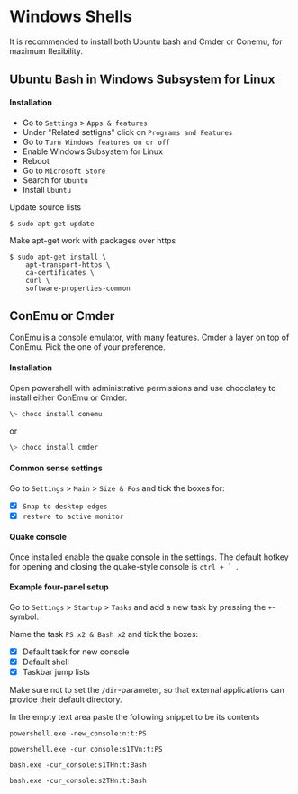 # Windows Shells 
It is recommended to install both Ubuntu bash and Cmder or Conemu, for maximum flexibility.

## Ubuntu Bash in Windows Subsystem for Linux

#### Installation

- Go to `Settings` > `Apps & features`
- Under "Related settigns" click on `Programs and Features`
- Go to `Turn Windows features on or off`
- Enable Windows Subsystem for Linux
- Reboot
- Go to `Microsoft Store`
- Search for `Ubuntu`
- Install `Ubuntu`

Update source lists

```
$ sudo apt-get update
```

Make apt-get work with packages over https

```
$ sudo apt-get install \
    apt-transport-https \
    ca-certificates \
    curl \
    software-properties-common
```

## ConEmu or Cmder
ConEmu is a console emulator, with many features. Cmder a layer on top of ConEmu. 
Pick the one of your preference.

#### Installation
Open powershell with administrative permissions and use chocolatey to install either 
ConEmu or Cmder.
```powershell
\> choco install conemu
```
or
```powershell
\> choco install cmder
```

#### Common sense settings
Go to `Settings` > `Main` > `Size & Pos` and tick the boxes for:
- [x] `Snap to desktop edges`
- [x] `restore to active monitor`

#### Quake console
Once installed enable the quake console in the settings. The default hotkey for 
opening and closing the quake-style console  is ``ctrl + ` ``.

#### Example four-panel setup
Go to `Settings` > `Startup` > `Tasks` and add a new task by pressing the `+`-symbol.

Name the task `PS x2 & Bash x2` and tick the boxes:
- [x] Default task for new console
- [x] Default shell
- [x] Taskbar jump lists

Make sure not to set the `/dir`-parameter, so that external applications can provide their default directory.

In the empty text area paste the following snippet to be its contents

```
powershell.exe -new_console:n:t:PS

powershell.exe -cur_console:s1TVn:t:PS

bash.exe -cur_console:s1THn:t:Bash

bash.exe -cur_console:s2THn:t:Bash
```
